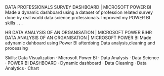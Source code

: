 DATA PROFESSIONALS SURVEY DASHBOARD | MICROSOFT POWER BI
Made a dynamic dashboard using a dataset of profession related survey done by real world data science professionals.
Improved my POWER BI skills
.
.
.


HR DATA ANALYSIS OF AN ORGANISATION | MICROSOFT POWER BIHR DATA ANALYSIS OF AN ORGANISATION | MICROSOFT POWER BI
Made adynamic dahboard using Power BI afterdoing Data analysis,cleaning and processing

Skills: Data Visualization · Microsoft Power BI · Data Analysis · Data Science · POWER BI DASHBOARD · Dynamic dashboard · Data Cleaning · Data Analytics · Chart
